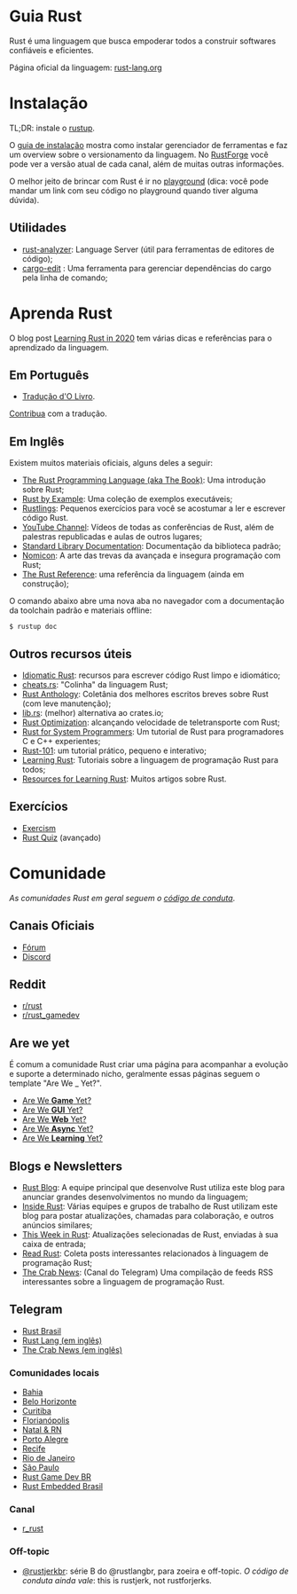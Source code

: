 # Guia Rust

Rust é uma linguagem que busca empoderar todos a construir softwares confiáveis e eficientes.

Página oficial da linguagem: [rust-lang.org](https://rust-lang.org)

# Instalação

TL;DR: instale o [rustup](http://rustup.rs/).

O [guia de instalação](https://www.rust-lang.org/tools/install) mostra como instalar gerenciador de ferramentas e faz um overview sobre o versionamento da linguagem.
No [RustForge](https://forge.rust-lang.org/index.html) você pode ver a versão atual de cada canal, além de muitas outras informações.

O melhor jeito de brincar com Rust é ir no [playground](http://play.rust-lang.org/) (dica: você pode mandar um link com seu código no playground quando tiver alguma dúvida).

## Utilidades

- [rust-analyzer](https://rust-analyzer.github.io/): Language Server (útil para ferramentas de editores de código);
- [cargo-edit](https://github.com/killercup/cargo-edit) : Uma ferramenta para gerenciar dependências do cargo pela linha de comando;

# Aprenda Rust

O blog post [Learning Rust in 2020](https://github.com/pretzelhammer/rust-blog/blob/master/posts/learning-rust-in-2020.md) tem várias dicas e referências para o aprendizado da linguagem.

## Em Português

- [Tradução d'O Livro](http://livro.rustbr.org).

[Contribua](github.com/rust-br/rust-book-pt-br) com a tradução.

## Em Inglês

Existem muitos materiais oficiais, alguns deles a seguir:

- [The Rust Programming Language (aka The Book)](https://doc.rust-lang.org/stable/book): Uma introdução sobre Rust;
- [Rust by Example](https://doc.rust-lang.org/rust-by-example): Uma coleção de exemplos executáveis;
- [Rustlings](https://github.com/rust-lang/rustlings): Pequenos exercícios para você se acostumar a ler e escrever código Rust.
- [YouTube Channel](https://www.youtube.com/channel/UCaYhcUwRBNscFNUKTjgPFiA): Vídeos de todas as conferências de Rust, além de palestras republicadas e aulas de outros lugares;
- [Standard Library Documentation](https://doc.rust-lang.org/std/index.html): Documentação da biblioteca padrão;
- [Nomicon](https://doc.rust-lang.org/nomicon): A arte das trevas da avançada e insegura programação com Rust;
- [The Rust Reference](https://doc.rust-lang.org/reference/): uma referência da linguagem (ainda em construção);

O comando abaixo abre uma nova aba no navegador com a documentação da toolchain padrão e materiais offline:

```console
$ rustup doc
```

## Outros recursos úteis

- [Idiomatic Rust](https://github.com/mre/idiomatic-rust): recursos para escrever código Rust limpo e idiomático;
- [cheats.rs](https://cheats.rs/): "Colinha" da linguagem Rust;
- [Rust Anthology](https://github.com/brson/rust-anthology): Coletânia dos melhores escritos breves sobre Rust (com leve manutenção);
- [lib.rs](https://lib.rs/): (melhor) alternativa ao crates.io;
- [Rust Optimization](https://gist.github.com/jFransham/369a86eff00e5f280ed25121454acec1): alcançando velocidade de teletransporte com Rust;
- [Rust for System Programmers](https://github.com/nrc/r4cppp): Um tutorial de Rust para programadores C e C++ experientes;
- [Rust-101](https://www.ralfj.de/projects/rust-101/main.html): um tutorial prático, pequeno e interativo;
- [Learning Rust](https://learning-rust.github.io/#): Tutoriais sobre a linguagem de programação Rust para todos;
- [Resources for Learning Rust](https://jimfawcett.github.io/SiteMap.html): Muitos artigos sobre Rust.

## Exercícios

- [Exercism](https://exercism.io/tracks/rust)
- [Rust Quiz](https://dtolnay.github.io/rust-quiz) (avançado)

# Comunidade

_As comunidades Rust em geral seguem o [código de conduta](http://www.rust-lang.org/pt-BR/conduct)_.

## Canais Oficiais

- [Fórum](https://users.rust-lang.org/)
- [Discord](https://discord.com/invite/rust-lang)

## Reddit

- [r/rust](https://reddit.com/r/rust)
- [r/rust_gamedev](https://reddit.com/r/rust_gamedev)

## Are we yet

É comum a comunidade Rust criar uma página para acompanhar a evolução e suporte a determinado nicho, geralmente essas páginas seguem o template "Are We _ Yet?".

- [Are We **Game** Yet?](https://arewegameyet.rs/)
- [Are We **GUI** Yet?](https://areweguiyet.com/)
- [Are We **Web** Yet?](http://www.arewewebyet.org/)
- [Are We **Async** Yet?](https://areweasyncyet.rs/)
- [Are We **Learning** Yet?](https://www.arewelearningyet.com/)

## Blogs e Newsletters

- [Rust Blog](https://blog.rust-lang.org/): A equipe principal que desenvolve Rust utiliza este blog para anunciar grandes desenvolvimentos no mundo da linguagem;
- [Inside Rust](https://blog.rust-lang.org/inside-rust/index.html): Várias equipes e grupos de trabalho de Rust utilizam este blog para postar atualizações, chamadas para colaboração, e outros anúncios similares;
- [This Week in Rust](https://this-week-in-rust.org/): Atualizações selecionadas de Rust, enviadas à sua caixa de entrada;
- [Read Rust](https://readrust.net/): Coleta posts interessantes relacionados à linguagem de programação Rust;
- [The Crab News](https://t.me/thecrabnews): (Canal do Telegram) Uma compilação de feeds RSS interessantes sobre a linguagem de programação Rust.

## Telegram

- [Rust Brasil](https://t.me/rustlangbr)
- [Rust Lang (em inglês)](https://t.me/rustdevs)
- [The Crab News (em inglês)](https://t.me/thecrabnews)

### Comunidades locais

- [Bahia](https://t.me/rustba)
- [Belo Horizonte](https://t.me/rustbh)
- [Curitiba](https://t.me/rustcwb)
- [Florianópolis](https://t.me/rustfloripa)
- [Natal & RN](https://t.me/rustpoti)
- [Porto Alegre](https://t.me/rustinpoa)
- [Recife](https://t.me/RustRecife)
- [Rio de Janeiro](https://t.me/rustrj)
- [São Paulo](https://t.me/rustsp)
- [Rust Game Dev BR](https://t.me/rustgamedevbr)
- [Rust Embedded Brasil](https://t.me/rustembeddedbr)

### Canal

- [r_rust](https://t.me/r_rust)

### Off-topic

- [@rustjerkbr](https://t.me/rustjerkbr): série B do @rustlangbr, para zoeira e off-topic. _O código de conduta ainda vale_: this is rustjerk, not rustforjerks.
